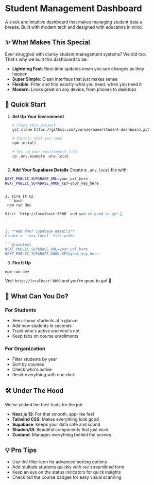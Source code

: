 # Student Management Dashboard

A sleek and intuitive dashboard that makes managing student data a breeze. Built with modern tech and designed with educators in mind.

## ✨ What Makes This Special

Ever struggled with clunky student management systems? We did too. That's why we built this dashboard to be:

- **Lightning Fast**: Real-time updates mean you see changes as they happen
- **Super Simple**: Clean interface that just makes sense
- **Flexible**: Filter and find exactly what you need, when you need it
- **Modern**: Looks great on any device, from phones to desktops

## 🚀 Quick Start

1. **Set Up Your Environment**
   ```bash
   # Clone this project
   git clone https://github.com/yourusername/student-dashboard.git
   
   # Install what you need
   npm install
   
   # Set up your environment file
   cp .env.example .env.local



2. **Add Your Supabase Details**
  Create a `.env.local` file with:
  ```bash
  NEXT_PUBLIC_SUPABASE_URL=your_url_here
  NEXT_PUBLIC_SUPABASE_ANON_KEY=your_key_here


3. Fire it up
   ```bash
   npm run dev

Visit `http://localhost:3000` and you're good to go! 🎉



2. **Add Your Supabase Details**
Create a `.env.local` file with:

```plaintext
NEXT_PUBLIC_SUPABASE_URL=your_url_here
NEXT_PUBLIC_SUPABASE_ANON_KEY=your_key_here
```


3. **Fire It Up**

```shellscript
npm run dev
```

Visit `http://localhost:3000` and you're good to go! 🎉




## 🎯 What Can You Do?

### For Students

- See all your students at a glance
- Add new students in seconds
- Track who's active and who's not
- Keep tabs on course enrollments


### For Organization

- Filter students by year
- Sort by courses
- Check who's active
- Reset everything with one click


## 🛠 Under The Hood

We've picked the best tools for the job:

- **Next.js 13**: For that smooth, app-like feel
- **Tailwind CSS**: Makes everything look good
- **Supabase**: Keeps your data safe and sound
- **Shadcn/UI**: Beautiful components that just work
- **Zustand**: Manages everything behind the scenes


## 💡 Pro Tips

- Use the filter icon for advanced sorting options
- Add multiple students quickly with our streamlined form
- Keep an eye on the status indicators for quick insights
- Check out the course badges for easy visual scanning
